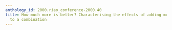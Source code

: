 ```yaml
---
anthology_id: 2000.riao_conference-2000.40
title: How much more is better? Characterising the effects of adding more IR Systems
  to a combination
---
```

